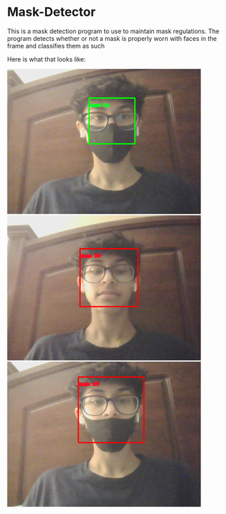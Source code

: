 # Mask-Detector

This is a mask detection program to use to maintain mask regulations. The program detects whether or not a mask is properly worn with faces in the frame and classifies them as such

Here is what that looks like:

![Mask On](https://github.com/Nakulj11/Mask-Detector/blob/main/MaskOn.png)
![Mask Off](https://github.com/Nakulj11/Mask-Detector/blob/main/MaskOff.png)
![Mask Off 2](https://github.com/Nakulj11/Mask-Detector/blob/main/MaskOff2.png)
